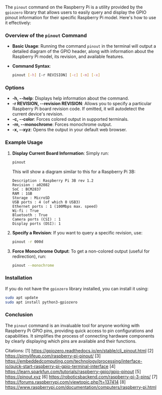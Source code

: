 The `pinout` command on the Raspberry Pi is a utility provided by the `gpiozero` library that allows users to easily query and display the GPIO pinout information for their specific Raspberry Pi model. Here's how to use it effectively:

### Overview of the `pinout` Command

- **Basic Usage**: Running the command `pinout` in the terminal will output a detailed diagram of the GPIO header, along with information about the Raspberry Pi model, its revision, and available features.
  
- **Command Syntax**:
  ```bash
  pinout [-h] [-r REVISION] [-c] [-m] [-x]
  ```

### Options

- **-h, --help**: Displays help information about the command.
- **-r REVISION, --revision REVISION**: Allows you to specify a particular Raspberry Pi board revision code. If omitted, it will autodetect the current device's revision.
- **-c, --color**: Forces colored output in supported terminals.
- **-m, --monochrome**: Forces monochrome output.
- **-x, --xyz**: Opens the output in your default web browser.

### Example Usage

1. **Display Current Board Information**:
   Simply run:
   ```bash
   pinout
   ```
   This will show a diagram similar to this for a Raspberry Pi 3B:
   ```
   Description : Raspberry Pi 3B rev 1.2
   Revision : a02082
   SoC : BCM2837
   RAM : 1GB
   Storage : MicroSD
   USB ports : 4 (of which 0 USB3)
   Ethernet ports : 1 (100Mbps max. speed)
   Wi-fi : True
   Bluetooth : True
   Camera ports (CSI) : 1
   Display ports (DSI): 1
   ```

2. **Specify a Revision**:
   If you want to query a specific revision, use:
   ```bash
   pinout -r 000d
   ```
   
3. **Force Monochrome Output**:
   To get a non-colored output (useful for redirection), run:
   ```bash
   pinout --monochrome
   ```

### Installation

If you do not have the `gpiozero` library installed, you can install it using:

```bash
sudo apt update
sudo apt install python3-gpiozero
```

### Conclusion

The `pinout` command is an invaluable tool for anyone working with Raspberry Pi GPIO pins, providing quick access to pin configurations and capabilities. It simplifies the process of connecting hardware components by clearly displaying which pins are available and their functions.

Citations:
[1] https://gpiozero.readthedocs.io/en/stable/cli_pinout.html
[2] https://pimylifeup.com/raspberry-pi-pinout/
[3] https://embeddedcomputing.com/technology/processing/interface-io/quick-start-raspberry-pi-gpio-terminal-interface
[4] https://learn.sparkfun.com/tutorials/raspberry-gpio/gpio-pinout
[5] https://pinout.xyz
[6] https://roboticsbackend.com/raspberry-pi-3-pins/
[7] https://forums.raspberrypi.com/viewtopic.php?t=137414
[8] https://www.raspberrypi.com/documentation/computers/raspberry-pi.html